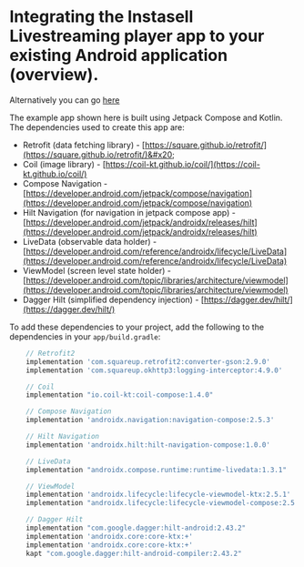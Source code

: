 # Integrating the Instasell Livestreaming player app to your existing Android application (overview).
Alternatively you can go [here](https://rahuls-organization-3.gitbook.io/instasell-livestreaming-android-app-integration/)

The example app shown here is built using Jetpack Compose and Kotlin. The dependencies used to create this app are:

* Retrofit (data fetching library) - [https://square.github.io/retrofit/](https://square.github.io/retrofit/)&#x20;
* Coil (image library) - [https://coil-kt.github.io/coil/](https://coil-kt.github.io/coil/)
* Compose Navigation - [https://developer.android.com/jetpack/compose/navigation](https://developer.android.com/jetpack/compose/navigation)
* Hilt Navigation (for navigation in jetpack compose app) - [https://developer.android.com/jetpack/androidx/releases/hilt](https://developer.android.com/jetpack/androidx/releases/hilt)
* LiveData (observable data holder) - [https://developer.android.com/reference/androidx/lifecycle/LiveData](https://developer.android.com/reference/androidx/lifecycle/LiveData)
* ViewModel (screen level state holder) - [https://developer.android.com/topic/libraries/architecture/viewmodel](https://developer.android.com/topic/libraries/architecture/viewmodel)
* Dagger Hilt (simplified dependency injection) - [https://dagger.dev/hilt/](https://dagger.dev/hilt/)

To add these dependencies to your project, add the following to the dependencies in your `app/build.gradle`:

```groovy
    // Retrofit2
    implementation 'com.squareup.retrofit2:converter-gson:2.9.0'
    implementation 'com.squareup.okhttp3:logging-interceptor:4.9.0'

    // Coil
    implementation "io.coil-kt:coil-compose:1.4.0"

    // Compose Navigation
    implementation 'androidx.navigation:navigation-compose:2.5.3'

    // Hilt Navigation
    implementation 'androidx.hilt:hilt-navigation-compose:1.0.0'

    // LiveData
    implementation "androidx.compose.runtime:runtime-livedata:1.3.1"

    // ViewModel
    implementation 'androidx.lifecycle:lifecycle-viewmodel-ktx:2.5.1'
    implementation "androidx.lifecycle:lifecycle-viewmodel-compose:2.5.1"

    // Dagger Hilt
    implementation "com.google.dagger:hilt-android:2.43.2"
    implementation 'androidx.core:core-ktx:+'
    implementation 'androidx.core:core-ktx:+'
    kapt "com.google.dagger:hilt-android-compiler:2.43.2"
```
